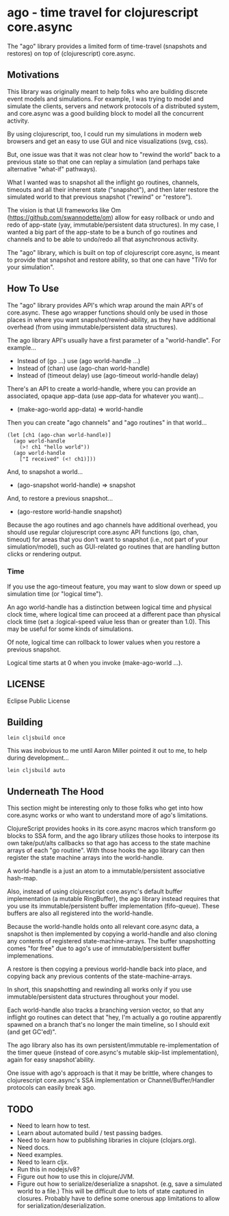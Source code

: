 # ago - time travel for clojurescript core.async

The "ago" library provides a limited form of time-travel (snapshots
and restores) on top of (clojurescript) core.async.

## Motivations

This library was originally meant to help folks who are building
discrete event models and simulations.  For example, I was trying to
model and simulate the clients, servers and network protocols of a
distributed system, and core.async was a good building block to
model all the concurrent activity.

By using clojurescript, too, I could run my simulations in modern web
browsers and get an easy to use GUI and nice visualizations (svg, css).

But, one issue was that it was not clear how to "rewind the world"
back to a previous state so that one can replay a simulation (and
perhaps take alternative "what-if" pathways).

What I wanted was to snapshot all the inflight go routines, channels,
timeouts and all their inherent state ("snapshot"), and then later
restore the simulated world to that previous snapshot ("rewind" or
"restore").

The vision is that UI frameworks like Om
(https://github.com/swannodette/om) allow for easy rollback or undo
and redo of app-state (yay, immutable/persistent data structures).  In
my case, I wanted a big part of the app-state to be a bunch of
go routines and channels and to be able to undo/redo all that
asynchronous activity.

The "ago" library, which is built on top of clojurescript core.async,
is meant to provide that snapshot and restore ability, so that one
can have "TiVo for your simulation".

## How To Use

The "ago" library provides API's which wrap around the main API's of
core.async.  These ago wrapper functions should only be used in those
places in where you want snapshot/rewind-ability, as they have
additional overhead (from using immutable/persistent data structures).

The ago library API's usually have a first parameter of a
"world-handle".  For example...

* Instead of (go ...) use (ago world-handle ...)
* Instead of (chan) use (ago-chan world-handle)
* Instead of (timeout delay) use (ago-timeout world-handle delay)

There's an API to create a world-handle, where you can provide an
associated, opaque app-data (use app-data for whatever you want)...

* (make-ago-world app-data) => world-handle

Then you can create "ago channels" and "ago routines" in that world...

    (let [ch1 (ago-chan world-handle)]
      (ago world-handle
        (>! ch1 "hello world"))
      (ago world-handle
        ["I received" (<! ch1)]))

And, to snapshot a world...

* (ago-snapshot world-handle) => snapshot

And, to restore a previous snapshot...

* (ago-restore world-handle snapshot)

Because the ago routines and ago channels have additional overhead,
you should use regular clojurescript core.async API functions (go,
chan, timeout) for areas that you don't want to snapshot (i.e., not
part of your simulation/model), such as GUI-related go routines that
are handling button clicks or rendering output.

### Time

If you use the ago-timeout feature, you may want to slow down
or speed up simulation time (or "logical time").

An ago world-handle has a distinction between logical time and
physical clock time, where logical time can proceed at a different
pace than physical clock time (set a :logical-speed value less than or
greater than 1.0).  This may be useful for some kinds of simulations.

Of note, logical time can rollback to lower values when you restore a
previous snapshot.

Logical time starts at 0 when you invoke (make-ago-world ...).

## LICENSE

Eclipse Public License

## Building

    lein cljsbuild once

This was inobvious to me until Aaron Miller pointed it out to me,
to help during development...

    lein cljsbuild auto

## Underneath The Hood

This section might be interesting only to those folks who get into how
core.async works or who want to understand more of ago's limitations.

ClojureScript provides hooks in its core.async macros which transform
go blocks to SSA form, and the ago library utilizes those hooks to
interpose its own take/put/alts callbacks so that ago has access to
the state machine arrays of each "go routine".  With those hooks the
ago library can then register the state machine arrays into the
world-handle.

A world-handle is a just an atom to a immutable/persistent associative
hash-map.

Also, instead of using clojurescript core.async's default buffer
implementation (a mutable RingBuffer), the ago library instead
requires that you use its immutable/persistent buffer implementation
(fifo-queue).  These buffers are also all registered into the
world-handle.

Because the world-handle holds onto all relevant core.async data, a
snapshot is then implemented by copying a world-handle and also
cloning any contents of registered state-machine-arrays.  The buffer
snapshotting comes "for free" due to ago's use of immutable/persistent
buffer implemenations.

A restore is then copying a previous world-handle back into place,
and copying back any previous contents of the state-machine-arrays.

In short, this snapshotting and rewinding all works only if you use
immutable/persistent data structures throughout your model.

Each world-handle also tracks a branching version vector, so that any
inflight go routines can detect that "hey, I'm actually a go routine
apparently spawned on a branch that's no longer the main timeline, so
I should exit (and get GC'ed)".

The ago library also has its own persistent/immutable
re-implementation of the timer queue (instead of core.async's mutable
skip-list implementation), again for easy snapshot'ability.

One issue with ago's approach is that it may be brittle, where changes
to clojurescript core.async's SSA implementation or
Channel/Buffer/Handler protocols can easily break ago.

## TODO

* Need to learn how to test.
* Learn about automated build / test passing badges.
* Need to learn how to publishing libraries in clojure (clojars.org).
* Need docs.
* Need examples.
* Need to learn cljx.
* Run this in nodejs/v8?
* Figure out how to use this in clojure/JVM.
* Figure out how to serialize/deserialize a snapshot.
  (e.g, save a simulated world to a file.)
  This will be difficult due to lots of state captured in closures.
  Probably have to define some onerous app limitations to allow for
  serialization/deserialization.

